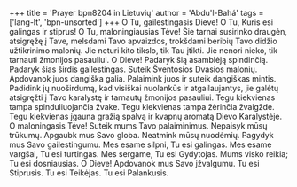 +++
title = 'Prayer bpn8204 in Lietuvių'
author = 'Abdu'l-Bahá'
tags = ['lang-lt', 'bpn-unsorted']
+++
O Tu, gailestingasis Dieve! O Tu, Kuris esi galingas ir stiprus! O Tu, maloningiausias Tėve! Šie tarnai susirinko draugėn, atsigręžę į Tave, melsdami Tavo apvaizdos, trokšdami beribių Tavo didžio užtikrinimo malonių. Jie neturi kito tikslo, tik Tau įtikti. Jie nenori nieko, tik tarnauti žmonijos pasauliui. O Dieve! Padaryk šią asamblėją spindinčią. Padaryk šias širdis gailestingas. Suteik Šventosios Dvasios malonių. Apdovanok juos dangiška galia. Palaimink juos ir suteik dangiškas mintis. Padidink jų nuoširdumą, kad visiškai nuolankūs ir atgailaujantys, jie galėtų atsigręžti į Tavo karalystę ir tarnautų žmonijos pasauliui. Tegu kiekvienas tampa spinduliuojančia žvake. Tegu kiekvienas tampa žėrinčia žvaigžde. Tegu kiekvienas įgauna gražią spalvą ir kvapnų aromatą Dievo Karalystėje. O maloningasis Tėve! Suteik mums Tavo palaiminimus. Nepaisyk mūsų trūkumų. Apgaubk mus Savo globa. Neatmink mūsų nuodėmių. Pagydyk mus Savo gailestingumu. Mes esame silpni, Tu esi galingas. Mes esame vargšai, Tu esi turtingas. Mes sergame, Tu esi Gydytojas. Mums visko reikia; Tu esi dosniausias. O Dieve! Apdovanok mus Savo įžvalgumu. Tu esi Stiprusis. Tu esi Teikėjas. Tu esi Palankusis.
